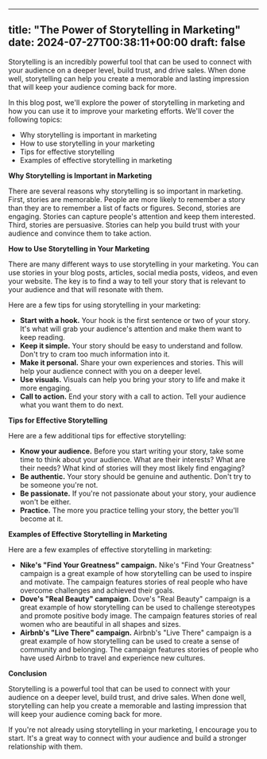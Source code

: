 
---
title: "The Power of Storytelling in Marketing"
date: 2024-07-27T00:38:11+00:00
draft: false
---

Storytelling is an incredibly powerful tool that can be used to connect with your audience on a deeper level, build trust, and drive sales. When done well, storytelling can help you create a memorable and lasting impression that will keep your audience coming back for more.

In this blog post, we'll explore the power of storytelling in marketing and how you can use it to improve your marketing efforts. We'll cover the following topics:

* Why storytelling is important in marketing
* How to use storytelling in your marketing
* Tips for effective storytelling
* Examples of effective storytelling in marketing

**Why Storytelling is Important in Marketing**

There are several reasons why storytelling is so important in marketing. First, stories are memorable. People are more likely to remember a story than they are to remember a list of facts or figures. Second, stories are engaging. Stories can capture people's attention and keep them interested. Third, stories are persuasive. Stories can help you build trust with your audience and convince them to take action.

**How to Use Storytelling in Your Marketing**

There are many different ways to use storytelling in your marketing. You can use stories in your blog posts, articles, social media posts, videos, and even your website. The key is to find a way to tell your story that is relevant to your audience and that will resonate with them.

Here are a few tips for using storytelling in your marketing:

* **Start with a hook.** Your hook is the first sentence or two of your story. It's what will grab your audience's attention and make them want to keep reading.
* **Keep it simple.** Your story should be easy to understand and follow. Don't try to cram too much information into it.
* **Make it personal.** Share your own experiences and stories. This will help your audience connect with you on a deeper level.
* **Use visuals.** Visuals can help you bring your story to life and make it more engaging.
* **Call to action.** End your story with a call to action. Tell your audience what you want them to do next.

**Tips for Effective Storytelling**

Here are a few additional tips for effective storytelling:

* **Know your audience.** Before you start writing your story, take some time to think about your audience. What are their interests? What are their needs? What kind of stories will they most likely find engaging?
* **Be authentic.** Your story should be genuine and authentic. Don't try to be someone you're not.
* **Be passionate.** If you're not passionate about your story, your audience won't be either.
* **Practice.** The more you practice telling your story, the better you'll become at it.

**Examples of Effective Storytelling in Marketing**

Here are a few examples of effective storytelling in marketing:

* **Nike's "Find Your Greatness" campaign.** Nike's "Find Your Greatness" campaign is a great example of how storytelling can be used to inspire and motivate. The campaign features stories of real people who have overcome challenges and achieved their goals.
* **Dove's "Real Beauty" campaign.** Dove's "Real Beauty" campaign is a great example of how storytelling can be used to challenge stereotypes and promote positive body image. The campaign features stories of real women who are beautiful in all shapes and sizes.
* **Airbnb's "Live There" campaign.** Airbnb's "Live There" campaign is a great example of how storytelling can be used to create a sense of community and belonging. The campaign features stories of people who have used Airbnb to travel and experience new cultures.

**Conclusion**

Storytelling is a powerful tool that can be used to connect with your audience on a deeper level, build trust, and drive sales. When done well, storytelling can help you create a memorable and lasting impression that will keep your audience coming back for more.

If you're not already using storytelling in your marketing, I encourage you to start. It's a great way to connect with your audience and build a stronger relationship with them.